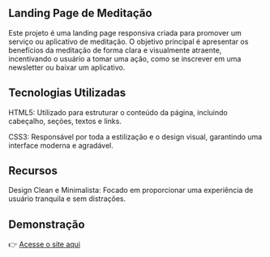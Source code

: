 ##  Landing Page de Meditação
Este projeto é uma landing page responsiva criada para promover um serviço ou aplicativo de meditação. O objetivo principal é apresentar os benefícios da meditação de forma clara e visualmente atraente, incentivando o usuário a tomar uma ação, como se inscrever em uma newsletter ou baixar um aplicativo.

## Tecnologias Utilizadas
HTML5: Utilizado para estruturar o conteúdo da página, incluindo cabeçalho, seções, textos e links.

CSS3: Responsável por toda a estilização e o design visual, garantindo uma interface moderna e agradável.

## Recursos
Design Clean e Minimalista: Focado em proporcionar uma experiência de usuário tranquila e sem distrações.


## Demonstração
👉 [Acesse o site aqui](https://landing-page-meditacao-miguelneto.netlify.app)
